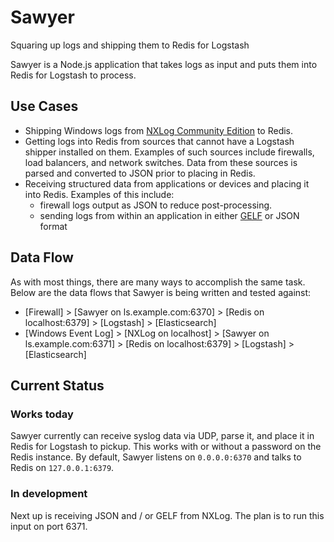 # Sawyer

Squaring up logs and shipping them to Redis for Logstash

Sawyer is a Node.js application that takes logs as input and puts them into Redis for
Logstash to process.  

## Use Cases

* Shipping Windows logs from [NXLog Community Edition][nxlog-ce] to Redis.
* Getting logs into Redis from sources that cannot have a Logstash shipper installed
  on them. Examples of such sources include firewalls, load balancers, and network switches.
  Data from these sources is parsed and converted to JSON prior to placing in Redis.
* Receiving structured data from applications or devices and placing it into Redis. Examples of
  this include:
  * firewall logs output as JSON to reduce post-processing.
  * sending logs from within an application in either [GELF][gelf-from-app]
    or JSON format

## Data Flow

As with most things, there are many ways to accomplish the same task. Below are
the data flows that Sawyer is being written and tested against:

* [Firewall] > [Sawyer on ls.example.com:6370] > [Redis on localhost:6379] >
  [Logstash] > [Elasticsearch]
* [Windows Event Log] > [NXLog on localhost] > [Sawyer on ls.example.com:6371] >
  [Redis on localhost:6379] > [Logstash] > [Elasticsearch]

## Current Status

### Works today

Sawyer currently can receive syslog data via UDP, parse it, and place it in Redis
for Logstash to pickup. This works with or without a password on the Redis instance.
By default, Sawyer listens on `0.0.0.0:6370` and talks to Redis on `127.0.0.1:6379`.

### In development

Next up is receiving JSON and / or GELF from NXLog. The plan is to run this
input on port 6371.


[gelf-from-app]:http://docs.graylog.org/en/latest/pages/sending_data.html#gelf-sending-from-applications
[nxlog-ce]:http://nxlog.org/products/nxlog-community-edition
